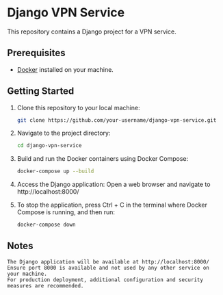 # Django VPN Service

This repository contains a Django project for a VPN service.

## Prerequisites

- [Docker](https://www.docker.com/) installed on your machine.

## Getting Started

1. Clone this repository to your local machine:

   ```bash
   git clone https://github.com/your-username/django-vpn-service.git

2. Navigate to the project directory:

   ```bash
   cd django-vpn-service

3. Build and run the Docker containers using Docker Compose:
    ```bash
    docker-compose up --build

4. Access the Django application:
   Open a web browser and navigate to http://localhost:8000/

5. To stop the application, press Ctrl + C in the terminal where Docker Compose is running, and then run:
   ```bash
   docker-compose down

## Notes 
    The Django application will be available at http://localhost:8000/
    Ensure port 8000 is available and not used by any other service on your machine.
    For production deployment, additional configuration and security measures are recommended.
    

